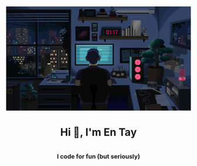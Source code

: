 <!-- source: https://github.com/durgeshsamariya/awesome-github-profile-readme-templates/blob/master/templates/arjunsingh27.md?plain=1 -->
![logo](images/programmer.gif)
 <h1 align="center">Hi 👋, I'm En Tay<h1>
<h3 align="center">I code for fun (but seriously)</h3>
<!-- img align="right" alt="coding" width="400px" src="https://media2.giphy.com/media/v1.Y2lkPTc5MGI3NjExN2IxYjczNjMxZTE4YTlmMjkxNGVhZGNkY2E2Zjk1NTA4MmNkMGJhNiZlcD12MV9pbnRlcm5hbF9naWZzX2dpZklkJmN0PWc/qgQUggAC3Pfv687qPC/giphy.gif" -->
